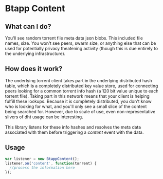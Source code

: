 # Btapp Content

## What can I do?
You'll see random torrent file meta data json blobs. This included file names, size. You won't see peers, swarm size, or anything else that can be used for potentially privacy theatening activity (though this is due entirely to the underlying infrastructure).

## How does it work?
The underlying torrent client takes part in the underlying distributed hash table, which is a completely distributed key value store, used for connecting peers looking for a common torrent info hash (a 120 bit value unique to each torrent file). Taking part in this network means that your client is helping fulfill these lookups. Because it is completely distributed, you don't know who is looking for what, and you'll only see a small slice of the content being searched for. However, due to scale of use, even non-representative slivers of dht usage can be interesting.  
<br>
This library listens for these info hashes and resolves the meta data associated with them before triggering a *content* event with the data.

## Usage
```js
var listener = new BtappContent();
listener.on('content', function(torrent) {
  //process the information here
});
```